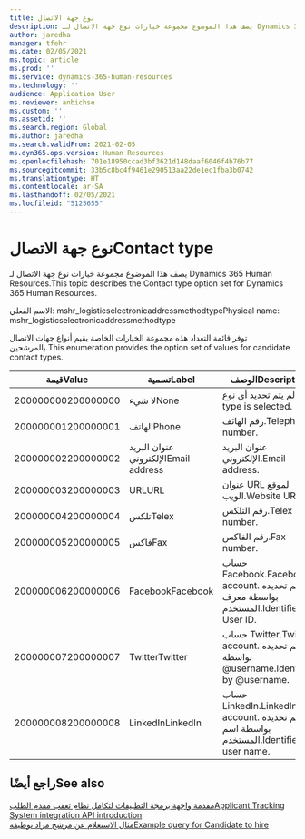 ```yaml
---
title: نوع جهة الاتصال
description: يصف هذا الموضوع مجموعة خيارات نوع جهة الاتصال لـ Dynamics 365 Human Resources.
author: jaredha
manager: tfehr
ms.date: 02/05/2021
ms.topic: article
ms.prod: ''
ms.service: dynamics-365-human-resources
ms.technology: ''
audience: Application User
ms.reviewer: anbichse
ms.custom: ''
ms.assetid: ''
ms.search.region: Global
ms.author: jaredha
ms.search.validFrom: 2021-02-05
ms.dyn365.ops.version: Human Resources
ms.openlocfilehash: 701e18950ccad3bf3621d148daaf6046f4b76b77
ms.sourcegitcommit: 33b5c8bc4f9461e290513aa22de1ec1fba3b0742
ms.translationtype: HT
ms.contentlocale: ar-SA
ms.lasthandoff: 02/05/2021
ms.locfileid: "5125655"
---
```

# <a name="contact-type"></a><span data-ttu-id="397aa-103">نوع جهة الاتصال</span><span class="sxs-lookup"><span data-stu-id="397aa-103">Contact type</span></span>

<span data-ttu-id="397aa-104">يصف هذا الموضوع مجموعة خيارات نوع جهة الاتصال لـ Dynamics 365 Human Resources.</span><span class="sxs-lookup"><span data-stu-id="397aa-104">This topic describes the Contact type option set for Dynamics 365 Human Resources.</span></span>

<span data-ttu-id="397aa-105">الاسم الفعلي: mshr_logisticselectronicaddressmethodtype</span><span class="sxs-lookup"><span data-stu-id="397aa-105">Physical name: mshr_logisticselectronicaddressmethodtype</span></span>

<span data-ttu-id="397aa-106">توفر قائمة التعداد هذه مجموعة الخيارات الخاصة بقيم أنواع جهات الاتصال بالمرشحين.</span><span class="sxs-lookup"><span data-stu-id="397aa-106">This enumeration provides the option set of values for candidate contact types.</span></span> 

| <span data-ttu-id="397aa-107">قيمة</span><span class="sxs-lookup"><span data-stu-id="397aa-107">Value</span></span> | <span data-ttu-id="397aa-108">تسمية</span><span class="sxs-lookup"><span data-stu-id="397aa-108">Label</span></span> | <span data-ttu-id="397aa-109">الوصف</span><span class="sxs-lookup"><span data-stu-id="397aa-109">Description</span></span> |
| --- | --- | --- |
| <span data-ttu-id="397aa-110">200000000</span><span class="sxs-lookup"><span data-stu-id="397aa-110">200000000</span></span> | <span data-ttu-id="397aa-111">لا شيء</span><span class="sxs-lookup"><span data-stu-id="397aa-111">None</span></span> | <span data-ttu-id="397aa-112">لم يتم تحديد أي نوع.</span><span class="sxs-lookup"><span data-stu-id="397aa-112">No type is selected.</span></span> |
| <span data-ttu-id="397aa-113">200000001</span><span class="sxs-lookup"><span data-stu-id="397aa-113">200000001</span></span> | <span data-ttu-id="397aa-114">الهاتف</span><span class="sxs-lookup"><span data-stu-id="397aa-114">Phone</span></span> | <span data-ttu-id="397aa-115">رقم الهاتف.</span><span class="sxs-lookup"><span data-stu-id="397aa-115">Telephone number.</span></span> |
| <span data-ttu-id="397aa-116">200000002</span><span class="sxs-lookup"><span data-stu-id="397aa-116">200000002</span></span> | <span data-ttu-id="397aa-117">عنوان البريد الإلكتروني</span><span class="sxs-lookup"><span data-stu-id="397aa-117">Email address</span></span> | <span data-ttu-id="397aa-118">عنوان البريد الإلكتروني.</span><span class="sxs-lookup"><span data-stu-id="397aa-118">Email address.</span></span> |
| <span data-ttu-id="397aa-119">200000003</span><span class="sxs-lookup"><span data-stu-id="397aa-119">200000003</span></span> | <span data-ttu-id="397aa-120">URL</span><span class="sxs-lookup"><span data-stu-id="397aa-120">URL</span></span> | <span data-ttu-id="397aa-121">عنوان URL لموقع الويب.</span><span class="sxs-lookup"><span data-stu-id="397aa-121">Website URL.</span></span> |
| <span data-ttu-id="397aa-122">200000004</span><span class="sxs-lookup"><span data-stu-id="397aa-122">200000004</span></span> | <span data-ttu-id="397aa-123">تلكس</span><span class="sxs-lookup"><span data-stu-id="397aa-123">Telex</span></span> | <span data-ttu-id="397aa-124">رقم التلكس.</span><span class="sxs-lookup"><span data-stu-id="397aa-124">Telex number.</span></span> |
| <span data-ttu-id="397aa-125">200000005</span><span class="sxs-lookup"><span data-stu-id="397aa-125">200000005</span></span> | <span data-ttu-id="397aa-126">فاكس</span><span class="sxs-lookup"><span data-stu-id="397aa-126">Fax</span></span> | <span data-ttu-id="397aa-127">رقم الفاكس.</span><span class="sxs-lookup"><span data-stu-id="397aa-127">Fax number.</span></span> |
| <span data-ttu-id="397aa-128">200000006</span><span class="sxs-lookup"><span data-stu-id="397aa-128">200000006</span></span> | <span data-ttu-id="397aa-129">Facebook</span><span class="sxs-lookup"><span data-stu-id="397aa-129">Facebook</span></span> | <span data-ttu-id="397aa-130">حساب Facebook.</span><span class="sxs-lookup"><span data-stu-id="397aa-130">Facebook account.</span></span> <span data-ttu-id="397aa-131">يتم تحديده بواسطة معرف المستخدم.</span><span class="sxs-lookup"><span data-stu-id="397aa-131">Identified by User ID.</span></span> |
| <span data-ttu-id="397aa-132">200000007</span><span class="sxs-lookup"><span data-stu-id="397aa-132">200000007</span></span> | <span data-ttu-id="397aa-133">Twitter</span><span class="sxs-lookup"><span data-stu-id="397aa-133">Twitter</span></span> | <span data-ttu-id="397aa-134">حساب Twitter.</span><span class="sxs-lookup"><span data-stu-id="397aa-134">Twitter account.</span></span> <span data-ttu-id="397aa-135">يتم تحديده بواسطة @username.</span><span class="sxs-lookup"><span data-stu-id="397aa-135">Identified by @username.</span></span> |
| <span data-ttu-id="397aa-136">200000008</span><span class="sxs-lookup"><span data-stu-id="397aa-136">200000008</span></span> | <span data-ttu-id="397aa-137">LinkedIn</span><span class="sxs-lookup"><span data-stu-id="397aa-137">LinkedIn</span></span> | <span data-ttu-id="397aa-138">حساب LinkedIn.</span><span class="sxs-lookup"><span data-stu-id="397aa-138">LinkedIn account.</span></span> <span data-ttu-id="397aa-139">يتم تحديده بواسطة اسم المستخدم.</span><span class="sxs-lookup"><span data-stu-id="397aa-139">Identified by user name.</span></span> |

## <a name="see-also"></a><span data-ttu-id="397aa-140">راجع أيضًا</span><span class="sxs-lookup"><span data-stu-id="397aa-140">See also</span></span>

[<span data-ttu-id="397aa-141">مقدمة واجهة برمجة التطبيقات لتكامل نظام تعقب مقدم الطلب</span><span class="sxs-lookup"><span data-stu-id="397aa-141">Applicant Tracking System integration API introduction</span></span>](hr-admin-integration-ats-api-introduction.md)<br>
[<span data-ttu-id="397aa-142">مثال الاستعلام عن مرشح مراد توظيفه</span><span class="sxs-lookup"><span data-stu-id="397aa-142">Example query for Candidate to hire</span></span>](hr-admin-integration-ats-api-candidate-to-hire-example-query.md)
